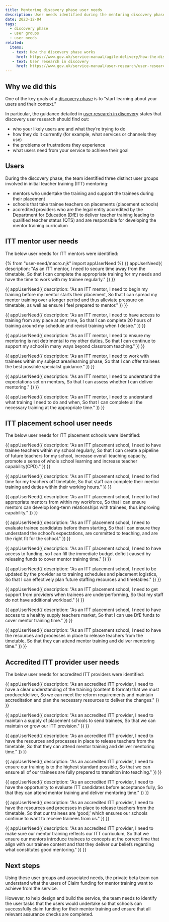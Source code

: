 ```yaml
---
title: Mentoring discovery phase user needs
description: User needs identified during the mentoring discovery phase
date: 2023-12-04
tags:
  - discovery phase
  - user groups
  - user needs
related:
  items:
   - text: How the discovery phase works
     href: https://www.gov.uk/service-manual/agile-delivery/how-the-discovery-phase-works/
   - text: User research in discovery
     href: https://www.gov.uk/service-manual/user-research/user-research-in-discovery/
---
```


## Why we did this

One of the key goals of a [discovery phase]( https://www.gov.uk/service-manual/agile-delivery/how-the-discovery-phase-works) is to “start learning about your users and their context.”

In particular, the guidance detailed in [user research in discovery]( https://www.gov.uk/service-manual/user-research/user-research-in-discovery) states that discovery user research should find out:

- who your likely users are and what they’re trying to do
- how they do it currently (for example, what services or channels they use)
- the problems or frustrations they experience
- what users need from your service to achieve their goal

## Users

During the discovery phase, the team identified three distinct user groups involved in initial teacher training (ITT) mentoring:

- mentors who undertake the training and support the trainees during their placement
- schools that take trainee teachers on placements (placement schools)
- accredited providers who are the legal entity accredited by the Department for Education (DfE) to deliver teacher training leading to qualified teacher status (QTS) and are responsible for developing the mentor training curriculum

## ITT mentor user needs

The below user needs for ITT mentors were identified:

{% from "user-need/macro.njk" import appUserNeed %}
{{ appUserNeed({
  description: "As an ITT mentor,
I need to secure time away from the timetable,
So that I can complete the appropriate training for my needs and have the time to work with my trainee regularly."
}) }}

{{ appUserNeed({
  description: "As an ITT mentor,
I need to begin my training before my mentor starts their placement,
So that I can spread my mentor training over a longer period and thus alleviate pressure on timetable, as well as ensure I feel prepared to mentor."
}) }}

{{ appUserNeed({
  description: "As an ITT mentor,
I need to have access to training from any place at any time,
So that I can complete 20 hours of training around my schedule and revisit training when I desire."
}) }}

{{ appUserNeed({
  description: "As an ITT mentor,
I need to ensure my mentoring is not detrimental to my other duties,
So that I can continue to support my school in many ways beyond classroom teaching."
}) }}

{{ appUserNeed({
  description: "As an ITT mentor,
I need to work with trainees within my subject area/learning phase,
So that I can offer trainees the best possible specialist guidance."
}) }}

{{ appUserNeed({
  description: "As an ITT mentor,
I need to understand the expectations set on mentors,
So that I can assess whether I can deliver mentoring."
}) }}

{{ appUserNeed({
  description: "As an ITT mentor,
I need to understand what training I need to do and when,
So that I can complete all the necessary training at the appropriate time."
}) }}

## ITT placement school user needs

The below user needs for ITT placement schools were identified:

{{ appUserNeed({
  description: "As an ITT placement school,
I need to have trainee teachers within my school regularly,
So that I can create a pipeline of future teachers for my school, increase overall teaching capacity, promote a sense of whole school learning and increase teacher capability(CPD)."
}) }}

{{ appUserNeed({
  description: "As an ITT placement school,
I need to find time for my teachers off timetable,
So that staff can complete their mentor training and duties within their working hours."
}) }}

{{ appUserNeed({
  description: "As an ITT placement school,
I need to find appropriate mentors from within my workforce,
So that I can ensure mentors can develop long-term relationships with trainees, thus improving capability."
}) }}

{{ appUserNeed({
  description: "As an ITT placement school,
I need to evaluate trainee candidates before them starting,
So that I can ensure they understand the school’s expectations, are committed to teaching, and are the right fit for the school."
}) }}

{{ appUserNeed({
  description: "As an ITT placement school,
I need to have access to funding,
so I can fill the immediate budget deficit caused by releasing funds to cover mentor training time."
}) }}

{{ appUserNeed({
  description: "As an ITT placement school,
I need to be updated by the provider as to training schedules and placement logistics,
So that I can effectively plan future staffing resources and timetables."
}) }}

{{ appUserNeed({
  description: "As an ITT placement school,
I need to get support from providers when trainees are underperforming,
So that my staff do not have additional workload."
}) }}

{{ appUserNeed({
  description: "As an ITT placement school,
I need to have access to a healthy supply teachers market,
So that I can use DfE funds to cover mentor training time."
}) }}

{{ appUserNeed({
  description: "As an ITT placement school,
I need to have the resources and processes in place to release teachers from the timetable,
So that they can attend mentor training and deliver mentoring time."
}) }}

## Accredited ITT provider user needs

The below user needs for accredited ITT providers were identified:

{{ appUserNeed({
  description: "As an accredited ITT provider,
I need to have a clear understanding of the training (content & format) that we must produce/deliver,
So we can meet the reform requirements and maintain accreditation and plan the necessary resources to deliver the changes."
}) }}

{{ appUserNeed({
  description: "As an accredited ITT provider,
I need to maintain a supply of placement schools to send trainees,
So that we can maintain or grow our ITT provision."
}) }}

{{ appUserNeed({
  description: "As an accredited ITT provider,
I need to have the resources and processes in place to release teachers from the timetable,
So that they can attend mentor training and deliver mentoring time."
}) }}

{{ appUserNeed({
  description: "As an accredited ITT provider,
I need to ensure our training is to the highest standard possible,
So that we can ensure all of our trainees are fully prepared to transition into teaching."
}) }}

{{ appUserNeed({
  description: "As an accredited ITT provider,
I need to have the opportunity to evaluate ITT candidates before acceptance fully,
So that they can attend mentor training and deliver mentoring time."
}) }}

{{ appUserNeed({
  description: "As an accredited ITT provider,
I need to have the resources and processes in place to release teachers from the timetable,
So that our trainees are ‘good,’ which ensures our schools continue to want to receive trainees from us."
}) }}

{{ appUserNeed({
  description: "As an accredited ITT provider,
I need to make sure our mentor training reflects our ITT curriculum,
So that we ensure our mentors introduce trainees to concepts at the correct time that align with our trainee content and that they deliver our beliefs regarding what constitutes good mentoring."
}) }}

## Next steps

Using these user groups and associated needs, the private beta team can understand what the users of Claim funding for mentor training want to achieve from the service.

However, to help design and build the service, the team needs to identify the user tasks that the users would undertake so that schools can successfully claim funding for their mentor training and ensure that all relevant assurance checks are completed.
